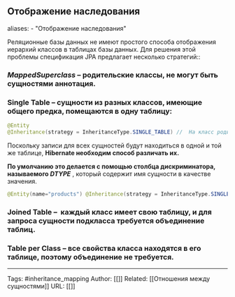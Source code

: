 ## Отображение наследования
aliases: 
	- "Отображение наследования"

Реляционные базы данных не имеют простого способа отображения иерархий классов в таблицах базы данных.
Для решения этой проблемы спецификация JPA предлагает несколько стратегий::
### _MappedSuperclass_ – родительские классы, не могут быть сущностями аннотация.

### Single Table – сущности из разных классов, имеющие общего предка, помещаются в одну таблицу: 
```java
@Entity 
@Inheritance(strategy = InheritanceType.SINGLE_TABLE) //  На класс родителя
```
Поскольку записи для всех сущностей будут находиться в одной и той же таблице, **Hibernate необходим способ различать их.**

**По умолчанию это делается с помощью столбца дискриминатора, называемого _DTYPE_** , который содержит имя сущности в качестве значения.
```java
@Entity(name="products") @Inheritance(strategy = InheritanceType.SINGLE_TABLE) @DiscriminatorColumn(name="product_type", discriminatorType = DiscriminatorType.INTEGER) public class MyProduct { // ... }
```
### Joined Table –  каждый класс имеет свою таблицу, и для запроса сущности подкласса требуется объединение таблиц.

### Table per Class – все свойства класса находятся в его таблице, поэтому объединение не требуется.

---
Tags: #inheritance_mapping
Author: [[]]
Related: [[Отношения между сущностями]]
URL: [[]]